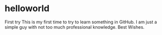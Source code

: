 # helloworld
First try
This is my first time to try to learn something in GitHub. 
I am just a simple guy with not too much professional knowledge. 
Best Wishes. 

